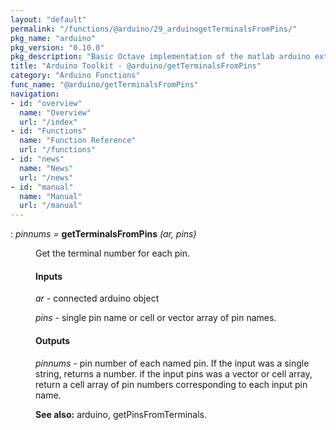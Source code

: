 ```yaml
---
layout: "default"
permalink: "/functions/@arduino/29_arduinogetTerminalsFromPins/"
pkg_name: "arduino"
pkg_version: "0.10.0"
pkg_description: "Basic Octave implementation of the matlab arduino extension,  allowing communication to a programmed arduino board to control its  hardware."
title: "Arduino Toolkit - @arduino/getTerminalsFromPins"
category: "Arduino Functions"
func_name: "@arduino/getTerminalsFromPins"
navigation:
- id: "overview"
  name: "Overview"
  url: "/index"
- id: "Functions"
  name: "Function Reference"
  url: "/functions"
- id: "news"
  name: "News"
  url: "/news"
- id: "manual"
  name: "Manual"
  url: "/manual"
---
```

<dl class="def">
<dt id="index-getTerminalsFromPins"><span class="category">: </span><span><em><var>pinnums</var> =</em> <strong>getTerminalsFromPins</strong> <em>(<var>ar</var>, <var>pins</var>)</em><a href='#index-getTerminalsFromPins' class='copiable-anchor'></a></span></dt>
<dd><p>Get the terminal number for each pin.
</p>
<span id="Inputs"></span><h4 class="subsubheading">Inputs</h4>
<p><var>ar</var> - connected arduino object
</p>
<p><var>pins</var> - single pin name or cell or vector array of pin names.
</p>
<span id="Outputs"></span><h4 class="subsubheading">Outputs</h4>
<p><var>pinnums</var> - pin number of each named pin. If the input was a single string, returns a number.
 if the input pins was a vector or cell array, return a cell array of pin numbers corresponding
 to each input pin name.
</p>

<p><strong>See also:</strong> arduino, getPinsFromTerminals.
 </p></dd></dl>